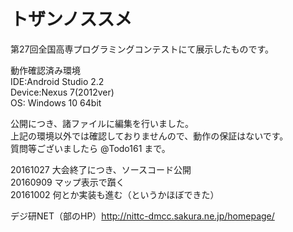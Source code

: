 # トザンノススメ
第27回全国高専プログラミングコンテストにて展示したものです。 
  
動作確認済み環境  
IDE:Android Studio 2.2  
Device:Nexus 7(2012ver)  
OS: Windows 10 64bit  
  
公開につき、諸ファイルに編集を行いました。  
上記の環境以外では確認しておりませんので、動作の保証はないです。  
質問等ございましたら @Todo161 まで。  
  
20161027 大会終了につき、ソースコード公開  
20160909 マップ表示で躓く  
20161002 何とか実装も進む（というかほぼできた）  
  
デジ研NET（部のHP）http://nittc-dmcc.sakura.ne.jp/homepage/  
